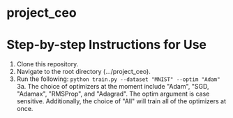 # project_ceo

# Step-by-step Instructions for Use
1. Clone this repository.
2. Navigate to the root directory (.../project_ceo).
3. Run the following: `python train.py --dataset "MNIST" --optim "Adam"`
  3a. The choice of optimizers at the moment include "Adam", "SGD, "Adamax", "RMSProp", and "Adagrad".
      The optim argument is case sensitive.
      Additionally, the choice of "All" will train all of the optimizers at once. 
